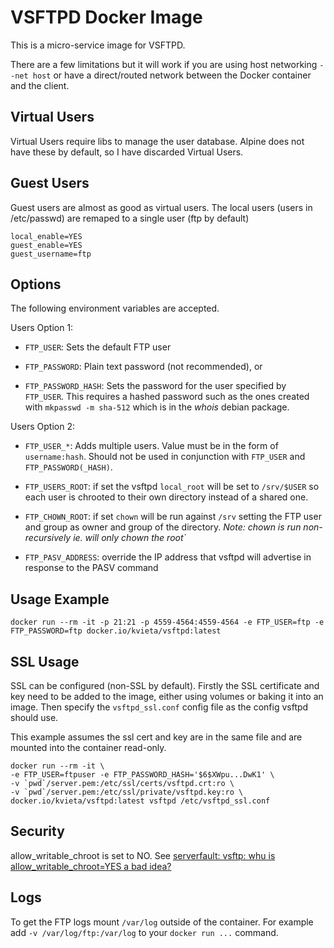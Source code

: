 # VSFTPD Docker Image

This is a micro-service image for VSFTPD.

There are a few limitations but it will work if you are using host networking
`--net host` or have a direct/routed network between the Docker container and
the client.

## Virtual Users

Virtual Users require libs to manage the user database.
Alpine does not have these by default, so I have discarded Virtual Users.

## Guest Users

Guest users are almost as good as virtual users.
The local users (users in /etc/passwd) are remaped to a single user (ftp by default)

```
local_enable=YES
guest_enable=YES
guest_username=ftp
```

## Options

The following environment variables are accepted.

Users Option 1:

- `FTP_USER`: Sets the default FTP user

- `FTP_PASSWORD`: Plain text password (not recommended), or

- `FTP_PASSWORD_HASH`: Sets the password for the user specified by `FTP_USER`. This
requires a hashed password such as the ones created with `mkpasswd -m sha-512`
which is in the _whois_ debian package.

Users Option 2:

- `FTP_USER_*`: Adds multiple users. Value must be in the form of `username:hash`. Should not be used in conjunction with `FTP_USER` and `FTP_PASSWORD(_HASH)`.

- `FTP_USERS_ROOT`: if set the vsftpd `local_root` will be set to `/srv/$USER` so each user is chrooted to their own directory instead of a shared one.

- `FTP_CHOWN_ROOT`: if set `chown` will be run against `/srv` setting the FTP user and group as owner and group of the directory. _Note: chown is run non-recursively ie. will only chown the root`_

- `FTP_PASV_ADDRESS`: override the IP address that vsftpd will advertise in
  response to the PASV command

## Usage Example

```
docker run --rm -it -p 21:21 -p 4559-4564:4559-4564 -e FTP_USER=ftp -e FTP_PASSWORD=ftp docker.io/kvieta/vsftpd:latest
```

## SSL Usage

SSL can be configured (non-SSL by default). Firstly the SSL certificate and key
need to be added to the image, either using volumes or baking it into an image.
Then specify the `vsftpd_ssl.conf` config file as the config vsftpd should use.

This example assumes the ssl cert and key are in the same file and are mounted
into the container read-only.

```
docker run --rm -it \
-e FTP_USER=ftpuser -e FTP_PASSWORD_HASH='$6$XWpu...DwK1' \
-v `pwd`/server.pem:/etc/ssl/certs/vsftpd.crt:ro \
-v `pwd`/server.pem:/etc/ssl/private/vsftpd.key:ro \
docker.io/kvieta/vsftpd:latest vsftpd /etc/vsftpd_ssl.conf
```

## Security

allow_writable_chroot is set to NO.
See [serverfault: vsftp: whu is allow_writable_chroot=YES a bad idea?](https://serverfault.com/q/743949/259651)

## Logs

To get the FTP logs mount `/var/log` outside of the container. For example add `-v /var/log/ftp:/var/log` to your `docker run ...` command.
